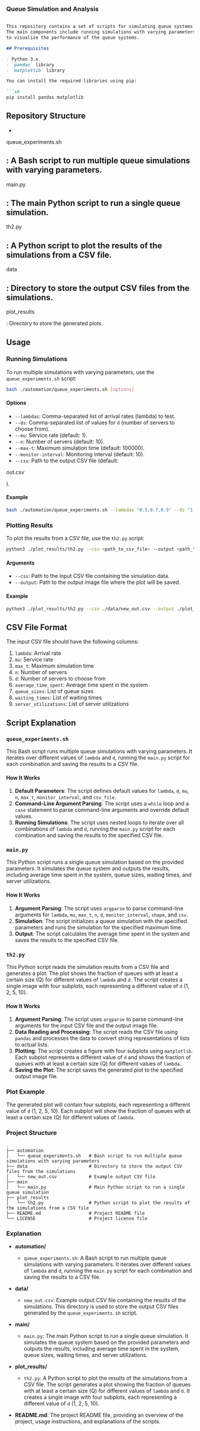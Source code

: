 

### Queue Simulation and Analysis

```markdown

This repository contains a set of scripts for simulating queue systems and analyzing the results.
The main components include running simulations with varying parameters and plotting the results
to visualize the performance of the queue systems.

## Prerequisites

- Python 3.x
- `pandas` library
- `matplotlib` library

You can install the required libraries using pip:

```sh
pip install pandas matplotlib
```

## Repository Structure

- 

queue_experiments.sh

: A Bash script to run multiple queue simulations with varying parameters.
- 

main.py

: The main Python script to run a single queue simulation.
- 

th2.py

: A Python script to plot the results of the simulations from a CSV file.
- 

data

: Directory to store the output CSV files from the simulations.
- 

plot_results

: Directory to store the generated plots.

## Usage

### Running Simulations

To run multiple simulations with varying parameters, use the `queue_experiments.sh` script:

```sh
bash ./automation/queue_experiments.sh [options]
```

#### Options

- `--lambdas`: Comma-separated list of arrival rates (lambda) to test.
- `--ds`: Comma-separated list of values for `d` (number of servers to choose from).
- `--mu`: Service rate (default: 1).
- `--n`: Number of servers (default: 10).
- `--max-t`: Maximum simulation time (default: 100000).
- `--monitor-interval`: Monitoring interval (default: 10).
- `--csv`: Path to the output CSV file (default: 

out.csv

).

#### Example

```sh
bash ./automation/queue_experiments.sh --lambdas "0.5,0.7,0.9" --ds "1,2,5" --mu 1 --n 10 --max-t 100000 --monitor-interval 10 --csv ./data/out.csv
```

### Plotting Results

To plot the results from a CSV file, use the `th2.py` script:

```sh
python3 ./plot_results/th2.py --csv <path_to_csv_file> --output <path_to_output_image>
```

#### Arguments

- `--csv`: Path to the input CSV file containing the simulation data.
- `--output`: Path to the output image file where the plot will be saved.

#### Example

```sh
python3 ./plot_results/th2.py --csv ./data/new_out.csv --output ./plot_results/queue_size_fractions.png
```

## CSV File Format

The input CSV file should have the following columns:

1. `lambda`: Arrival rate
2. `mu`: Service rate
3. `max_t`: Maximum simulation time
4. `n`: Number of servers
5. `d`: Number of servers to choose from
6. `average_time_spent`: Average time spent in the system
7. `queue_sizes`: List of queue sizes
8. `waiting_times`: List of waiting times
9. `server_utilizations`: List of server utilizations

## Script Explanation

### `queue_experiments.sh`

This Bash script runs multiple queue simulations with varying parameters. It iterates over different values of `lambda` and `d`, running the `main.py` script for each combination and saving the results to a CSV file.

#### How It Works

1. **Default Parameters**: The script defines default values for `lambda`, `d`, `mu`, `n`, `max_t`, `monitor_interval`, and `csv_file`.
2. **Command-Line Argument Parsing**: The script uses a `while` loop and a `case` statement to parse command-line arguments and override default values.
3. **Running Simulations**: The script uses nested loops to iterate over all combinations of `lambda` and `d`, running the `main.py` script for each combination and saving the results to the specified CSV file.

### `main.py`

This Python script runs a single queue simulation based on the provided parameters. It simulates the queue system and outputs the results, including average time spent in the system, queue sizes, waiting times, and server utilizations.

#### How It Works

1. **Argument Parsing**: The script uses `argparse` to parse command-line arguments for `lambda`, `mu`, `max_t`, `n`, `d`, `monitor_interval`, `shape`, and `csv`.
2. **Simulation**: The script initializes a queue simulation with the specified parameters and runs the simulation for the specified maximum time.
3. **Output**: The script calculates the average time spent in the system and saves the results to the specified CSV file.

### `th2.py`

This Python script reads the simulation results from a CSV file and generates a plot. The plot shows the fraction of queues with at least a certain size (Q) for different values of `lambda` and `d`. The script creates a single image with four subplots, each representing a different value of `d` (1, 2, 5, 10).

#### How It Works

1. **Argument Parsing**: The script uses `argparse` to parse command-line arguments for the input CSV file and the output image file.
2. **Data Reading and Processing**: The script reads the CSV file using `pandas` and processes the data to convert string representations of lists to actual lists.
3. **Plotting**: The script creates a figure with four subplots using `matplotlib`. Each subplot represents a different value of `d` and shows the fraction of queues with at least a certain size (Q) for different values of `lambda`.
4. **Saving the Plot**: The script saves the generated plot to the specified output image file.

### Plot Example

The generated plot will contain four subplots, each representing a different value of `d` (1, 2, 5, 10). Each subplot will show the fraction of queues with at least a certain size (Q) for different values of `lambda`.

### Project Structure

```plaintext
.
├── automation
│   └── queue_experiments.sh   # Bash script to run multiple queue simulations with varying parameters
├── data                       # Directory to store the output CSV files from the simulations
│   └── new_out.csv            # Example output CSV file
├── main
│   └── main.py                # Main Python script to run a single queue simulation
├── plot_results
│   └── th2.py                 # Python script to plot the results of the simulations from a CSV file
├── README.md                  # Project README file
└── LICENSE                    # Project license file
```

### Explanation

- **automation/**
  - `queue_experiments.sh`: A Bash script to run multiple queue simulations with varying parameters. It iterates over different values of `lambda` and `d`, running the `main.py` script for each combination and saving the results to a CSV file.

- **data/**
  - `new_out.csv`: Example output CSV file containing the results of the simulations. This directory is used to store the output CSV files generated by the `queue_experiments.sh` script.

- **main/**
  - `main.py`: The main Python script to run a single queue simulation. It simulates the queue system based on the provided parameters and outputs the results, including average time spent in the system, queue sizes, waiting times, and server utilizations.

- **plot_results/**
  - `th2.py`: A Python script to plot the results of the simulations from a CSV file. The script generates a plot showing the fraction of queues with at least a certain size (Q) for different values of `lambda` and `d`. It creates a single image with four subplots, each representing a different value of `d` (1, 2, 5, 10).

- **README.md**: The project README file, providing an overview of the project, usage instructions, and explanations of the scripts.
